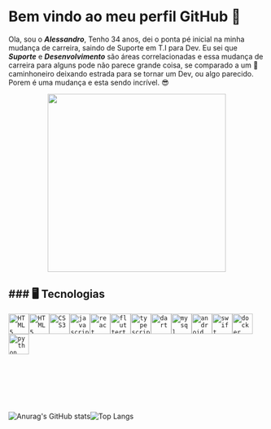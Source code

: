 


# Bem vindo ao meu perfil GitHub 👋

Ola, sou o  ***Alessandro***, Tenho 34 anos, dei o ponta pé inicial na minha mudança de carreira, saindo de Suporte em T.I para Dev.
Eu sei que ***Suporte*** e ***Desenvolvimento*** são áreas correlacionadas e  essa  mudança  de carreira para alguns pode não parece grande coisa, se comparado a um :articulated_lorry: caminhoneiro deixando estrada para se tornar um Dev, ou algo parecido.
Porem é uma mudança e  esta sendo incrível. :sunglasses:
<p align="center">
  <img src="https://img.ibxk.com.br/2020/05/12/12123741579262.gif" width="350">
</p>



## ### 🖥️  Tecnologias

<code><img width="40px" src="https://cdn.jsdelivr.net/gh/devicons/devicon/icons/html5/html5-original-wordmark.svg" title = "HTML5"/></code><code><img width="40px" src="https://cdn.jsdelivr.net/gh/devicons/devicon/icons/css3/css3-original-wordmark.svg" title = "HTML5"/></code><code><img width="40px" src="https://cdn.jsdelivr.net/gh/devicons/devicon/icons/java/java-original-wordmark.svg" title = "CSS3"/></code><code><img width="40px" src="https://cdn.jsdelivr.net/gh/devicons/devicon/icons/javascript/javascript-original.svg" title = "javascript"/></code><code><img width="40px" src="https://cdn.jsdelivr.net/gh/devicons/devicon/icons/react/react-original-wordmark.svg" title = "react"/></code><code><img width="40px" src="https://cdn.jsdelivr.net/gh/devicons/devicon/icons/flutter/flutter-original.svg" title = "fluttert"/></code><code><img width="40px" src="https://cdn.jsdelivr.net/gh/devicons/devicon/icons/typescript/typescript-original.svg" title = "typescript"/></code><code><img width="40px" src="https://cdn.jsdelivr.net/gh/devicons/devicon/icons/dart/dart-original-wordmark.svg" title = "dart"/></code><code><img width="40px" src="https://cdn.jsdelivr.net/gh/devicons/devicon/icons/mysql/mysql-original-wordmark.svg" title = "mysql"/></code><code><img width="40px" src="https://cdn.jsdelivr.net/gh/devicons/devicon/icons/android/android-original-wordmark.svg" title = "android"/></code><code><img width="40px" src="https://cdn.jsdelivr.net/gh/devicons/devicon/icons/swift/swift-plain.svg" title = "swift"/></code><code><img width="40px" src="https://cdn.jsdelivr.net/gh/devicons/devicon/icons/docker/docker-original-wordmark.svg" title = "docker"/></code><code><img width="40px" src="https://cdn.jsdelivr.net/gh/devicons/devicon/icons/python/python-original-wordmark.svg" title = "python"/></code>
<br>
<br>
<br>
<br>


<br>
<br>



![Anurag's GitHub stats](https://github-readme-stats.vercel.app/api?username=MottoMottoBR&show_icons=true&theme=radical )![Top Langs](https://github-readme-stats.vercel.app/api/top-langs/?username=MottoMottoBR&layout=compact)








 
